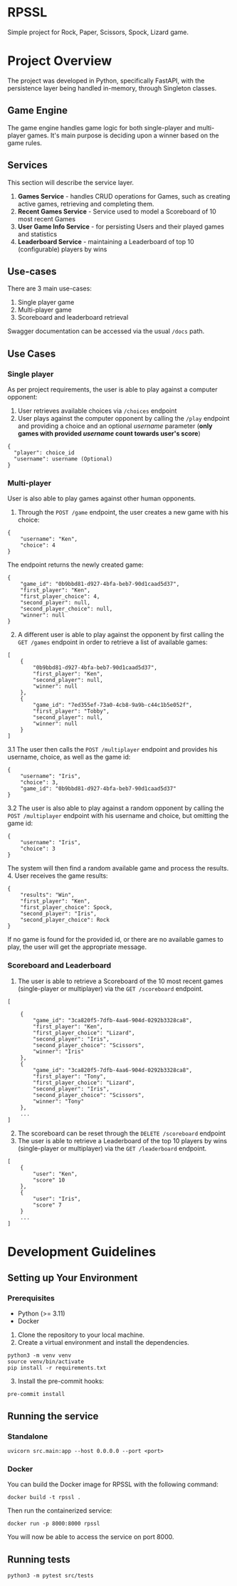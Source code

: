 # RPSSL
Simple project for Rock, Paper, Scissors, Spock, Lizard game.
# Project Overview
The project was developed in Python, specifically  FastAPI, with the persistence layer being handled in-memory, through Singleton classes.
## Game Engine
The game engine handles game logic for both single-player and multi-player games. It's main purpose is deciding upon a winner based on the game rules.
## Services
This section will describe the service layer.
1. **Games Service** - handles CRUD operations for Games, such as creating active games, retrieving and completing them.
2. **Recent Games Service** - Service used to model a Scoreboard of 10 most recent Games
3. **User Game Info Service** - for persisting Users and their played games and statistics
4. **Leaderboard Service** - maintaining a Leaderboard of top 10 (configurable) players by wins
## Use-cases
There are 3 main use-cases:
1. Single player game
2. Multi-player game
3. Scoreboard and leaderboard retrieval


Swagger documentation can be accessed via the usual `/docs` path.
## Use Cases
### Single player
As per project requirements, the user is able to play against a computer opponent:
1. User retrieves available choices via `/choices` endpoint
2. User plays against the computer opponent by calling the `/play` endpoint and providing a choice
and an optional *username* parameter (**only games with provided *username* count towards user's score**)
```
{
  "player": choice_id
  "username": username (Optional)
}
```
### Multi-player
User is also able to play games against other human opponents.
1. Through the `POST /game` endpoint, the user creates a new game with his choice:
```
{
    "username": "Ken",
    "choice": 4
}
```
The endpoint returns the newly created game:
```
{
    "game_id": "0b9bbd81-d927-4bfa-beb7-90d1caad5d37",
    "first_player": "Ken",
    "first_player_choice": 4,
    "second_player": null,
    "second_player_choice": null,
    "winner": null
}
```
2. A different user is able to play against the opponent by first calling the `GET /games` endpoint in order to retrieve a list of available games:
```
[
    {
        "0b9bbd81-d927-4bfa-beb7-90d1caad5d37",
        "first_player": "Ken",
        "second_player": null,
        "winner": null
    },
    {
        "game_id": "7ed355ef-73a0-4cb8-9a9b-c44c1b5e052f",
        "first_player": "Tobby",
        "second_player": null,
        "winner": null
    }
]
```
3.1 The user then calls the `POST /multiplayer` endpoint and provides his username, choice, as well as the game id:
```
{
    "username": "Iris",
    "choice": 3,
    "game_id": "0b9bbd81-d927-4bfa-beb7-90d1caad5d37"
}
```
3.2 The user is also able to play against a random opponent by calling the `POST /multiplayer` endpoint with his username and choice, but omitting the game id:
```
{
    "username": "Iris",
    "choice": 3
}
```
The system will then find a random available game and process the results.
4. User receives the game results:
```
{
    "results": "Win",
    "first_player": "Ken",
    "first_player_choice": Spock,
    "second_player": "Iris",
    "second_player_choice": Rock
}
```
If no game is found for the provided id, or there are no available games to play, the user will get the appropriate message.
### Scoreboard and Leaderboard
1. The user is able to retrieve a Scoreboard of the 10 most recent games (single-player or multiplayer) via the `GET /scoreboard` endpoint.
```
[

    {
        "game_id": "3ca820f5-7dfb-4aa6-904d-0292b3328ca8",
        "first_player": "Ken",
        "first_player_choice": "Lizard",
        "second_player": "Iris",
        "second_player_choice": "Scissors",
        "winner": "Iris"
    },
    {
        "game_id": "3ca820f5-7dfb-4aa6-904d-0292b3328ca8",
        "first_player": "Tony",
        "first_player_choice": "Lizard",
        "second_player": "Iris",
        "second_player_choice": "Scissors",
        "winner": "Tony"
    },
    ...
]
```
2. The scoreboard can be reset through the `DELETE /scoreboard` endpoint
3. The user is able to retrieve a Leaderboard of the top 10 players by wins (single-player or multiplayer) via the `GET /leaderboard` endpoint.
```
[
    {
        "user": "Ken",
        "score" 10
    },
    {
        "user": "Iris",
        "score" 7
    }
    ...
]
```
# Development Guidelines
## Setting up Your Environment
### Prerequisites
- Python (>= 3.11)
- Docker
1. Clone the repository to your local machine.
2. Create a virtual environment and install the dependencies.
```
python3 -m venv venv
source venv/bin/activate
pip install -r requirements.txt
```
3. Install the pre-commit hooks:
```
pre-commit install
```
## Running the service
### Standalone
```
uvicorn src.main:app --host 0.0.0.0 --port <port>
```
### Docker
You can build the Docker image for RPSSL with the following command:
```
docker build -t rpssl .
```
Then run the containerized service:
```
docker run -p 8000:8000 rpssl
```
You will now be able to access the service on port 8000.

## Running tests
```
python3 -m pytest src/tests
```
